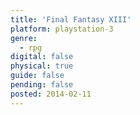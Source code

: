 ```yaml
---
title: 'Final Fantasy XIII'
platform: playstation-3
genre:
  - rpg
digital: false
physical: true
guide: false
pending: false
posted: 2014-02-11
---
```

